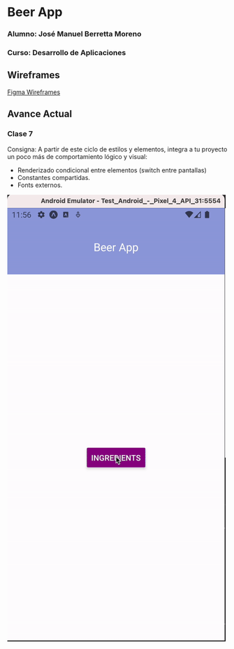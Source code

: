 # Beer App
### Alumno: José Manuel Berretta Moreno
### Curso: Desarrollo de Aplicaciones 

## Wireframes
[Figma Wireframes](https://www.figma.com/file/NzffqgRbW0iw54JCgsPjTb/Untitled?node-id=0%3A1&t=VPpH9mIHKoukUxJc-1)

## Avance Actual
### Clase 7
Consigna: A partir de este ciclo de estilos y elementos, integra a tu proyecto un poco más de comportamiento lógico y visual:
- Renderizado condicional entre elementos (switch entre pantallas)
- Constantes compartidas.
- Fonts externos.

![AVANCE ACTUAL](docs/imgs/tercerEntrega.gif)

